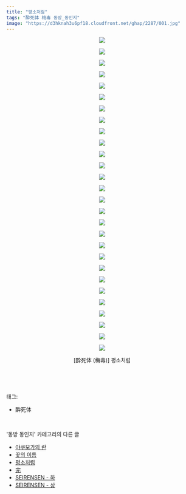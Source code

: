 ```yaml
---
title: "평소처럼"
tags: "酔死体 梅毒 동방_동인지"
image: "https://d3hknah3u6pf18.cloudfront.net/ghap/2287/001.jpg"
---
```

<div class="article">
<p style="text-align: center; clear: none; float: none;"><img src="{{ site.imgserver4 }}/ghap/2287/001.jpg"/></p>
<p style="text-align: center; clear: none; float: none;"><img src="{{ site.imgserver4 }}/ghap/2287/002.jpg"/></p>
<p style="text-align: center; clear: none; float: none;"><img src="{{ site.imgserver4 }}/ghap/2287/003.jpg"/></p>
<p style="text-align: center; clear: none; float: none;"><img src="{{ site.imgserver4 }}/ghap/2287/004.jpg"/></p>
<p style="text-align: center; clear: none; float: none;"><img src="{{ site.imgserver4 }}/ghap/2287/005.jpg"/></p>
<p style="text-align: center; clear: none; float: none;"><img src="{{ site.imgserver4 }}/ghap/2287/006.jpg"/></p>
<p style="text-align: center; clear: none; float: none;"><img src="{{ site.imgserver4 }}/ghap/2287/007.jpg"/></p>
<p style="text-align: center; clear: none; float: none;"><img src="{{ site.imgserver4 }}/ghap/2287/008.jpg"/></p>
<p style="text-align: center; clear: none; float: none;"><img src="{{ site.imgserver4 }}/ghap/2287/009.jpg"/></p>
<p style="text-align: center; clear: none; float: none;"><img src="{{ site.imgserver4 }}/ghap/2287/010.jpg"/></p>
<p style="text-align: center; clear: none; float: none;"><img src="{{ site.imgserver4 }}/ghap/2287/011.jpg"/></p>
<p style="text-align: center; clear: none; float: none;"><img src="{{ site.imgserver4 }}/ghap/2287/012.jpg"/></p>
<p style="text-align: center; clear: none; float: none;"><img src="{{ site.imgserver4 }}/ghap/2287/013.jpg"/></p>
<p style="text-align: center; clear: none; float: none;"><img src="{{ site.imgserver4 }}/ghap/2287/014.jpg"/></p>
<p style="text-align: center; clear: none; float: none;"><img src="{{ site.imgserver4 }}/ghap/2287/015.jpg"/></p>
<p style="text-align: center; clear: none; float: none;"><img src="{{ site.imgserver4 }}/ghap/2287/016.jpg"/></p>
<p style="text-align: center; clear: none; float: none;"><img src="{{ site.imgserver4 }}/ghap/2287/017.jpg"/></p>
<p style="text-align: center; clear: none; float: none;"><img src="{{ site.imgserver4 }}/ghap/2287/018.jpg"/></p>
<p style="text-align: center; clear: none; float: none;"><img src="{{ site.imgserver4 }}/ghap/2287/019.jpg"/></p>
<p style="text-align: center; clear: none; float: none;"><img src="{{ site.imgserver4 }}/ghap/2287/020.jpg"/></p>
<p style="text-align: center; clear: none; float: none;"><img src="{{ site.imgserver4 }}/ghap/2287/021.jpg"/></p>
<p style="text-align: center; clear: none; float: none;"><img src="{{ site.imgserver4 }}/ghap/2287/022.jpg"/></p>
<p style="text-align: center; clear: none; float: none;"><img src="{{ site.imgserver4 }}/ghap/2287/023.jpg"/></p>
<p style="text-align: center; clear: none; float: none;"><img src="{{ site.imgserver4 }}/ghap/2287/024.jpg"/></p>
<p style="text-align: center; clear: none; float: none;"><img src="{{ site.imgserver4 }}/ghap/2287/025.jpg"/></p>
<p style="text-align: center; clear: none; float: none;"><img src="{{ site.imgserver4 }}/ghap/2287/026.jpg"/></p>
<p style="text-align: center; clear: none; float: none;"><img src="{{ site.imgserver4 }}/ghap/2287/027.jpg"/></p>
<p style="text-align: center; clear: none; float: none;"><img src="{{ site.imgserver4 }}/ghap/2287/028.jpg"/></p>
<p style="text-align: center; clear: none; float: none;">[酔死体 (梅毒)] 평소처럼</p>
<p><br/></p>
</div><br/>
<div class="tagTrail">
<p>태그: </p>
<ul>
<li>酔死体</li>
</ul>
</div><br/>
<div class="another">
<p>'동방 동인지' 카테고리의 다른 글</p>
<ul>
<li><a href="/ghap_2289">야쿠모가의 란</a></li>
<li><a href="/ghap_2288">꽃의 이름</a></li>
<li><a href="/ghap_2287">평소처럼</a></li>
<li><a href="/ghap_2286">完</a></li>
<li><a href="/ghap_2285">SEIRENSEN - 하</a></li>
<li><a href="/ghap_2284">SEIRENSEN - 상</a></li>
</ul>
</div><br/>
<div class="cb_module cb_fluid">
<div class="cb_wrt cb_profile">
</div><!-- commentList close -->
</div><br/>
